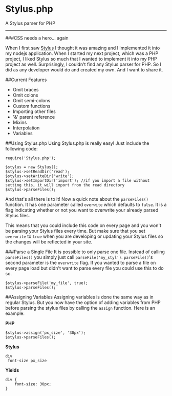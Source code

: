 Stylus.php
==========

A Stylus parser for PHP
<hr>
###CSS needs a hero... again

When I first saw <a href="learnboost.github.com/stylus/">Stylus</a> I thought it was amazing and I implemented it
into my nodejs application. When I started my next project, which was a PHP project, I liked Stylus so much
that I wanted to implement it into my PHP project as well. Surprisingly, I couldn't find any Stylus parser for PHP.
So I did as any developer would do and created my own. And I want to share it.

##Current Features

+ Omit braces
+ Omit colons
+ Omit semi-colons
+ Custom functions
+ Importing other files
+ '&' parent reference
+ Mixins
+ Interpolation
+ Variables

##Using Stylus.php
Using Stylus.php is really easy! Just include the following code:

    require('Stylus.php');
  
    $stylus = new Stylus();
    $stylus->setReadDir('read');
    $stylus->setWriteDir('write');
    $stylus->setImportDir('import'); //if you import a file without setting this, it will import from the read directory
    $stylus->parseFiles();
  
And that's all there is to it! Now a quick note about the `parseFiles()` function. It has one parameter called
`overwite` which defaults to `false`. It is a flag indicating whether or not you want to overwrite your
already parsed Stylus files.

This means that you could include this code on every page and you won't be parsing your Stylus files every time.
But make sure that you set `overwrite` to `true` when you are developing or updating your Stylus files so the
changes will be reflected in your site.

###Parse a Single File
It is possible to only parse one file. Instead of calling `parseFiles()` you simply just call `parseFile('my_styl')`.
`parseFile()`'s second parameter is the `overwrite` flag. If you wanted to parse a file on every page load but didn't
want to parse every file you could use this to do so.

    $stylus->parseFile('my_file', true);
    $stylus->parseFiles();
 
##Assigning Variables
Assigning variables is done the same way as in regular Stylus. But you now have the option of adding variables
from PHP before parsing the stylus files by calling the `assign` function. Here is an example:

**PHP**

    $stylus->assign('px_size', '30px');
    $stylus->parseFiles();
    
**Stylus**

    div
     font-size px_size

**Yields**

    div {
        font-size: 30px;
    }
